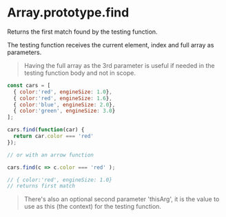 # Array.prototype.find

Returns the first match found by the testing function.

The testing function receives the current element, index and full array as parameters.

> Having the full array as the 3rd parameter is useful if needed in the testing function body and not in scope.

```javascript
const cars = [
  { color:'red', engineSize: 1.0},
  { color:'red', engineSize: 1.6},
  { color:'blue', engineSize: 2.0},
  { color:'green', engineSize: 3.0}
];

cars.find(function(car) {
  return car.color === 'red'
});

// or with an arrow function

cars.find(c => c.color === 'red' );

// { color:'red', engineSize: 1.0}
// returns first match
```

> There's also an optional second parameter 'thisArg', it is the value to use as this (the context) for the testing function.
